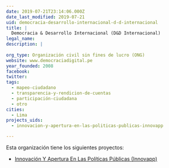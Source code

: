 ```yaml
---
date: 2019-07-21T23:14:06.000Z
date_last_modified: 2019-07-21
uid: democracia-desarrollo-internacional-d-d-internacional
title: |
  Democracia & Desarrollo Internacional (D&D Internacional)
legal_name: 
description: |
  
org_type: Organización civil sin fines de lucro (ONG)
website: www.democraciadigital.pe
year_founded: 2008
facebook: 
twitter: 
tags:
  - mapeo-ciudadano
  - transparencia-y-rendicion-de-cuentas
  - participación-ciudadana
  - otro
cities: 
  - Lima
projects_uids:
  - innovacion-y-apertura-en-las-politicas-publicas-innovapp

---
```


Esta organización tiene los siguientes proyectos:

- [Innovación Y Apertura En Las Políticas Públicas (Innovapp)](/proyectos/innovacion-y-apertura-en-las-politicas-publicas-innovapp)
